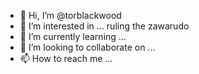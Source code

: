 - 👋 Hi, I’m @torblackwood
- 👀 I’m interested in ... ruling the zawarudo
- 🌱 I’m currently learning ...
- 💞️ I’m looking to collaborate on ...
- 📫 How to reach me ...

<!---
torblackwood/torblackwood is a ✨ special ✨ repository because its `README.md` (this file) appears on your GitHub profile.
You can click the Preview link to take a look at your changes.
--->
